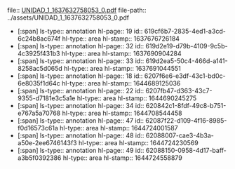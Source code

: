 file:: [UNIDAD_1_1637632758053_0.pdf](../assets/UNIDAD_1_1637632758053_0.pdf)
file-path:: ../assets/UNIDAD_1_1637632758053_0.pdf

- [:span]
  ls-type:: annotation
  hl-page:: 19
  id:: 619cf6b7-2835-4ed1-a3cd-6c24b8ac674f
  hl-type:: area
  hl-stamp:: 1637676726184
- [:span]
  ls-type:: annotation
  hl-page:: 32
  id:: 619d2e19-d79b-4109-9c5b-4c3925f431b3
  hl-type:: area
  hl-stamp:: 1637690904284
- [:span]
  ls-type:: annotation
  hl-page:: 33
  id:: 619d2ea5-50c4-466d-a141-8258ac5d065d
  hl-type:: area
  hl-stamp:: 1637691044551
- [:span]
  ls-type:: annotation
  hl-page:: 18
  id:: 6207f6e6-e3df-43c1-bd0c-6e8035f1d64c
  hl-type:: area
  hl-stamp:: 1644689125036
- [:span]
  ls-type:: annotation
  hl-page:: 22
  id:: 6207fb47-d363-43c7-9355-d7181e3c5a1e
  hl-type:: area
  hl-stamp:: 1644690245275
- [:span]
  ls-type:: annotation
  hl-page:: 34
  id:: 620842c1-8fdf-49c8-b751-e767a5a70768
  hl-type:: area
  hl-stamp:: 1644708544458
- [:span]
  ls-type:: annotation
  hl-page:: 47
  id:: 62087f22-d109-4f16-8985-f0d16573c61a
  hl-type:: area
  hl-stamp:: 1644724001587
- [:span]
  ls-type:: annotation
  hl-page:: 48
  id:: 62088007-cae3-4b3a-a50e-2ee6746143f3
  hl-type:: area
  hl-stamp:: 1644724230569
- [:span]
  ls-type:: annotation
  hl-page:: 49
  id:: 62088150-0958-4d17-baff-a3b5f0392386
  hl-type:: area
  hl-stamp:: 1644724558879
